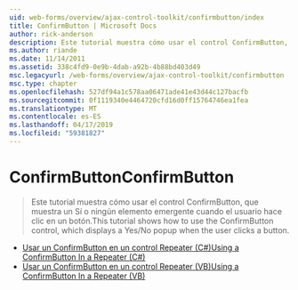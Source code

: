 ```yaml
---
uid: web-forms/overview/ajax-control-toolkit/confirmbutton/index
title: ConfirmButton | Microsoft Docs
author: rick-anderson
description: Este tutorial muestra cómo usar el control ConfirmButton, que muestra un Sí o ningún elemento emergente cuando el usuario hace clic en un botón.
ms.author: riande
ms.date: 11/14/2011
ms.assetid: 338c4fd9-0e9b-4dab-a92b-4b88bd403d49
msc.legacyurl: /web-forms/overview/ajax-control-toolkit/confirmbutton
msc.type: chapter
ms.openlocfilehash: 527df94a1c578aa06471ade41e43d44c127bacfb
ms.sourcegitcommit: 0f1119340e4464720cfd16d0ff15764746ea1fea
ms.translationtype: MT
ms.contentlocale: es-ES
ms.lasthandoff: 04/17/2019
ms.locfileid: "59381827"
---
```

# <a name="confirmbutton"></a><span data-ttu-id="5be1e-103">ConfirmButton</span><span class="sxs-lookup"><span data-stu-id="5be1e-103">ConfirmButton</span></span>

> <span data-ttu-id="5be1e-104">Este tutorial muestra cómo usar el control ConfirmButton, que muestra un Sí o ningún elemento emergente cuando el usuario hace clic en un botón.</span><span class="sxs-lookup"><span data-stu-id="5be1e-104">This tutorial shows how to use the ConfirmButton control, which displays a Yes/No popup when the user clicks a button.</span></span>


- [<span data-ttu-id="5be1e-105">Usar un ConfirmButton en un control Repeater (C#)</span><span class="sxs-lookup"><span data-stu-id="5be1e-105">Using a ConfirmButton In a Repeater (C#)</span></span>](using-a-confirmbutton-in-a-repeater-cs.md)
- [<span data-ttu-id="5be1e-106">Usar un ConfirmButton en un control Repeater (VB)</span><span class="sxs-lookup"><span data-stu-id="5be1e-106">Using a ConfirmButton In a Repeater (VB)</span></span>](using-a-confirmbutton-in-a-repeater-vb.md)
